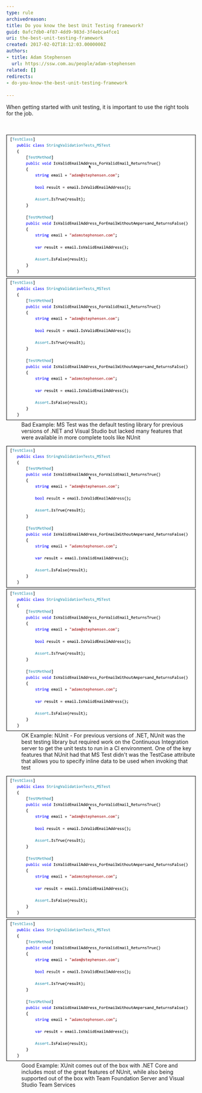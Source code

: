```yaml
---
type: rule
archivedreason: 
title: Do you know the best Unit Testing framework?
guid: 0afc7db0-4f87-4dd9-983d-3f4ebca4fce1
uri: the-best-unit-testing-framework
created: 2017-02-02T18:12:03.0000000Z
authors:
- title: Adam Stephensen
  url: https://ssw.com.au/people/adam-stephensen
related: []
redirects:
- do-you-know-the-best-unit-testing-framework

---
```



When getting started with unit testing, it is important to use the right tools for the job.​<br>
<br><excerpt class='endintro'></excerpt><br>
<dl class="badImage"><dt><img src="bestunittest-bad1.png" alt="bestunittest-bad1.png" /></dt><dt><img src="bestunittest-bad1.png" alt="bestunittest-bad2.png" /></dt><dd>Bad Example: MS Test was the default testing library for previous versions of .NET and Visual Studio but lacked many features that were available in more complete tools like NUnit<br></dd></dl><dl class="image"><dt><img src="bestunittest-bad1.png" alt="bestunittest-ok1.png" /></dt><dt><img src="bestunittest-bad1.png" alt="bestunittest-ok2.png" /></dt><dd>OK Example: NUnit - For previous versions of .NET, NUnit was the best testing library but required work on the Continuous Integration server to get the unit tests to run in a CI environment. One of the key features that NUnit had that MS Test didn't was the TestCase attribute that allows you to specify inline data to be used when invoking that test<br></dd></dl> <dl class="goodImage"> <dt><img src="bestunittest-bad1.png" alt="bestunittest-good1.png" /></dt><dt><img src="bestunittest-bad1.png" alt="bestunittest-good2.png" /></dt><dd>Good Example: XUnit comes out of the box with .NET Core and includes most of the great features of NUnit, while also being supported out of the box with Team Foundation Server and Visual Studio Team Services <br></dd></dl>


